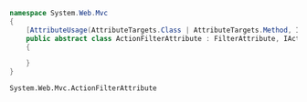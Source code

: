``` cs
namespace System.Web.Mvc
{
    [AttributeUsage(AttributeTargets.Class | AttributeTargets.Method, Inherited = true, AllowMultiple = false)]
    public abstract class ActionFilterAttribute : FilterAttribute, IActionFilter, IResultFilter
    {

    }
}
```

`System.Web.Mvc.ActionFilterAttribute` 